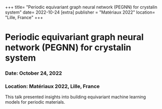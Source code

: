 +++
title= "Periodic equivariant graph neural network (PEGNN) for crystalin system"
date= 2022-10-24
[extra]
publisher = "Matériaux 2022"
location= "Lille, France"
+++

# Periodic equivariant graph neural network (PEGNN) for crystalin system

### Date: October 24, 2022
### Location: Matériaux 2022, Lille, France

This talk presented insights into building equivariant machine learning models for periodic materials.
